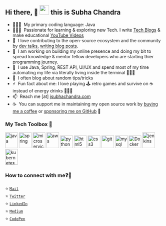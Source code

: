 ## Hi there, :eyes: <img src="https://raw.githubusercontent.com/iampavangandhi/iampavangandhi/master/gifs/Hi.gif" width="30px"> this is Subha Chandra


- 👨🏻‍💻  &nbsp;My primary coding language: Java
- 👨🏻‍🔬  &nbsp;Passionate for learning & exploring new Tech. I write [Tech Blogs](https://jsubhachandra.netlify.com/) & make educational [YouTube Videos](https://www.youtube.com/@subha-chandra)
- 🤗  &nbsp;I love contributing to the open-source ecosystem and the community by [dev talks](https://dev.to/jsubhachandra), [writing blog posts](https://subhachadnra.github.io/).
- 🌱  &nbsp;I am working on building my online presence and doing my bit to spread knowledge & mentor fellow developers who are starting thier programming journey.
- 💬  &nbsp;I use Java, Spring, REST API, UI/UX and spend most of my time automating my life via literally living inside the terminal 🤷🏻‍♂️
- 📝  &nbsp;I often blog about random tips/tricks 
- ⚡️  &nbsp;Fun fact about me: I love playing 🕹&nbsp;retro games and survive on ☕️ instead of energy drinks 🙇🏻‍♂️ &nbsp;
- 📫  &nbsp;Reach me [at] [jsubhachandra.com](https://subhachandra.github.io)
- ☕️ &nbsp;You can support me in maintaining my open source work by [buying me a coffee](https://www.buymeacoffee.com/jsubhachandra) or [sponsoring me on GitHub](https://github.com/sponsors/jsubhachandra)&nbsp;🤗 

### My Tech Toolbox 🧰

<p align="left">
<img src="https://img.icons8.com/color/144/000000/java-coffee-cup-logo.png" alt="java" width="40" height="50"/>
<img src="https://img.icons8.com/color/48/000000/spring-logo.png" alt="spring" width="40" height="50"/>
<img src="https://img.icons8.com/color/50/000000/services--v1.png" alt="microservices" width="40" height="50"/>
<img src="https://img.icons8.com/color/50/000000/amazon-web-services.png" alt="aws" width="40" height="50"/>
<img src="https://cdn3.iconfinder.com/data/icons/logos-and-brands-adobe/512/267_Python-512.png" alt="python" width="40" height="40"/> 
<img src="https://upload.wikimedia.org/wikipedia/commons/thumb/6/61/HTML5_logo_and_wordmark.svg/512px-HTML5_logo_and_wordmark.svg.png" alt="html5" height="40"/> 
<img src="https://upload.wikimedia.org/wikipedia/commons/thumb/d/d5/CSS3_logo_and_wordmark.svg/1200px-CSS3_logo_and_wordmark.svg.png" alt="css3" height="40"/> 
<img src="https://www.vectorlogo.zone/logos/git-scm/git-scm-icon.svg" alt="git" width="40" height="40"/> 
<img src="https://i.pinimg.com/originals/50/f1/58/50f1582a95bdac10f1c3fa295c8b947b.png" alt="mysql" width="40" height="40"/>
<img src="https://cdn3.iconfinder.com/data/icons/logos-and-brands-adobe/512/97_Docker-512.png" alt="Docker" width="40" height="40"/>
<img src="https://img.icons8.com/color/50/000000/jenkins.png" alt="jenkins" width="40" height="50"/>
<img src="https://img.icons8.com/color/48/000000/kubernetes.png" alt="kubernetes" width="40" height="50"/>
</p>

### How to connect with me:question::email:
:star: <code>[Mail](mailto:jsubhachandra@gmail.com)</code>    
:star: <code>[Twitter](https://twitter.com/jsubhachandra)</code>  
:star: <code>[LinkedIn](https://www.linkedin.com/in/jsubhachandra)</code>  
:star: <code>[Medium](https://medium.com/@jsubhachandra)</code>  
:star: <code>[CodePen](https://codepen.io/jsubhachandra)</code>  
